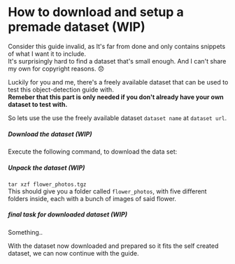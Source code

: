 # How to download and setup a premade dataset (WIP)
Consider this guide invalid, as It's far from done and only contains snippets of what I want it to include.  
It's surprisingly hard to find a dataset that's small enough.
And I can't share my own for copyright reasons. :disappointed:

Luckily for you and me, there's a freely available dataset that can be used to test this object-detection guide with.  
**Remeber that this part is only needed if you don't already have your own dataset to test with.**

So lets use the use the freely available dataset `dataset name` at `dataset url`.

##### Download the dataset (WIP)
Execute the following command, to download the data set:  

[comment]: # (`curl -LO http://download.tensorflow.org/example_images/flower_photos.tgz`)

##### Unpack the dataset (WIP)
`tar xzf flower_photos.tgz`  
This should give you a folder called `flower_photos`, with five different folders inside, each with a bunch of images of said flower.

##### final task for downloaded dataset (WIP)
Something..  

With the dataset now downloaded and prepared so it fits the self created dataset, we can now continue with the guide.
